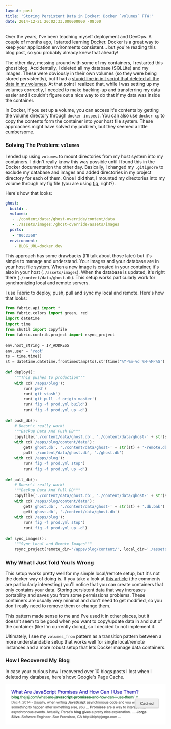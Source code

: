 ```yaml
---
layout: post
title: 'Storing Persistent Data in Docker: Docker `volumes` FTW!'
date: 2014-12-21 20:02:33.000000000 -08:00
---
```

Over the years, I've been teaching myself deployment and DevOps. A couple of months ago, I started learning [Docker](http://docker.com). Docker is a great way to keep your application environments consistent... but you're reading this blog post, so you probably already knew that already!

The other day, messing around with some of my containers, I restarted this ghost blog. Accidentally, I deleted all my database (SQLLite) and my images. These were obviously in their own volumes (so they were being stored persistently), but I had a [stupid line in init script that deleted all the data in my volumes](https://github.com/thejsj/Blog/blob/bceb264d39aa12ace7d49efb5d3ce33c06c9fc36/start.bash#L20-L27). At that point I realized that, while I was setting up my volumes correctly, I needed to make backing-up and transferring my data easier and I couldn't figure out a nice way to do that if my data was inside the container. 

In Docker, if you set up a volume, you can access it's contents by getting the volume directory through `docker inspect`. You can also use `docker cp` to copy the contents form the container into your host file system. These approaches might have solved my problem, but they seemed a little cumbersome.

### Solving The Problem: `volumes`

I ended up using `volumes` to mount directories from my host system into my containers. I didn't really know this was possible until I found this in the Docker documentation the other day. Basically, I changed my `.gitignore` to exclude my database and images and added directories in my project directory for each of them. Once I did that, I mounted my directories into my volume through my fig file (you are using [fig](http://fig.sh), right?).

Here's how that looks:

```yaml
ghost:
  build: .
  volumes:
   - ./content/data:/ghost-override/content/data
   - ./assets/images:/ghost-override/assets/images
  ports:
   - "80:2368"
  environment:
    - BLOG_URL=docker.dev
```

This approach has some drawbacks (I'll talk about those later) but it's simple to manage and understand. Your images and your database are in your host file system. When a new image is created in your container, it's also in your host (`./assets/images`). When the database is updated, it's right there (`./content/data/ghost.db`). This setup works particularly work for synchronizing local and remote servers. 

I use Fabric to deploy, push, pull and sync my local and remote. Here's how that looks:

```python
from fabric.api import *
from fabric.colors import green, red
import datetime
import time
from shutil import copyfile
from fabric.contrib.project import rsync_project

env.host_string = IP_ADDRESS
env.user = 'root'
ts = time.time()
st = datetime.datetime.fromtimestamp(ts).strftime('%Y-%m-%d %H-%M-%S')

def deploy():
    """This pushes to production"""
    with cd('/apps/blog'):
        run('pwd')
        run('git stash')
        run('git pull -f origin master')
        run('fig -f prod.yml build')
        run('fig -f prod.yml up -d')

def push_db():
    # Doesn't really work!
    """Backup Data And Push DB"""
    copyfile('./content/data/ghost.db', './content/data/ghost-' + str(st) + '-local.db.bak')
    with cd('/apps/blog/content/data'):
        get('ghost.db', './content/data/ghost-' + str(st) + '-remote.db.bak')
        put('./content/data/ghost.db', './ghost.db')
    with cd('/apps/blog'):
        run('fig -f prod.yml stop')
        run('fig -f prod.yml up -d')

def pull_db():
    # Doesn't really work!
    """Backup Data And Pull DB"""
    copyfile('./content/data/ghost.db', './content/data/ghost-' + str(st) + '-local.db.bak')
    with cd('/apps/blog/content/data'):
        get('ghost.db', './content/data/ghost-' + str(st) + '.db.bak')
        get('ghost.db', './content/data/ghost.db')
    with cd('/apps/blog'):
        run('fig -f prod.yml stop')
        run('fig -f prod.yml up -d')

def sync_images():
    """Sync Local and Remote Images"""
    rsync_project(remote_dir='/apps/blog/content/', local_dir='./assets/images')
```

### Why What I Just Told You Is Wrong

This setup works pretty well for my simple local/remote setup, but it's not the docker way of doing is. If you take a look at [this article](http://www.tech-d.net/2013/12/16/persistent-volumes-with-docker-container-as-volume-pattern/) (the comments are particularly interesting) you'll notice that you can create containers that only contains your data. Storing persistent data that way increases portability and saves you from some permissions problems. These containers are usually very minimal and don't need to get modified, so you don't really need to remove them or change them. 

This pattern made sense to me and I've used it in other places, but it doesn't seem to be good when you want to copy/update data in and out of the container (like I'm currently doing), so I decided to not implement it.

Ultimately, I see my `volumes_from` pattern as a transition pattern between a more understandable setup that works well for single local/remote instances and a more robust setup that lets Docker manage data containers. 

### How I Recovered My Blog

In case your curious how I recovered over 10 blogs posts I lost when I deleted my database, here's how: Google's Page Cache.

![Jorge Silva - Cached Results](/assets/images/2014/12/Screen-Shot-2014-12-28-at-5-34-48-PM.png)
